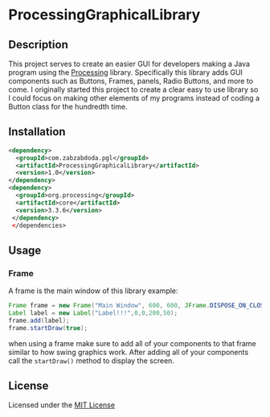 # ProcessingGraphicalLibrary

## Description
This project serves to create an easier GUI for developers making a Java program using the [Processing](https://processing.org/) library. 
Specifically this library adds GUI components such as Buttons, Frames, panels, Radio Buttons, and more to come. I originally started this
project to create a clear easy to use library so I could focus on making other elements of my programs instead of coding a Button class
for the hundredth time.

## Installation
```xml
<dependency>
  <groupId>com.zabzabdoda.pgl</groupId>
  <artifactId>ProcessingGraphicalLibrary</artifactId>
  <version>1.0</version>
</dependency>
<dependency>
  <groupId>org.processing</groupId>
  <artifactId>core</artifactId>
  <version>3.3.6</version>
 </dependency>	
 </dependencies>
```
## Usage

### Frame
A frame is the main window of this library
example:
```java
Frame frame = new Frame("Main Window", 600, 600, JFrame.DISPOSE_ON_CLOSE);
Label label = new Label("Label!!!",0,0,200,50);
frame.add(label);
frame.startDraw(true);
```
when using a frame make sure to add all of your components to that frame similar to how swing graphics work.
After adding all of your components call the ```startDraw()``` method to display the screen.


## License
Licensed under the [MIT License](LICENSE)
